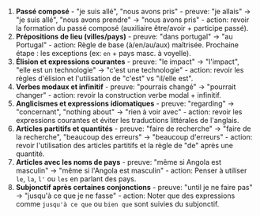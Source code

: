 1. **Passé composé** - "je suis allé", "nous avons pris" - preuve: "je allais" -> "je suis allé", "nous avons prendre" -> "nous avons pris" - action: revoir la formation du passé composé (auxiliaire être/avoir + participe passé).
2. **Prépositions de lieu (villes/pays)** - preuve: "dans portugal" -> "au Portugal" - action: Règle de base (à/en/au/aux) maîtrisée. Prochaine étape : les exceptions (ex: `en` + pays masc. à voyelle).
3. **Élision et expressions courantes** - preuve: "le impact" -> "l'impact", "elle est un technologie" -> "c'est une technologie" - action: revoir les règles d'élision et l'utilisation de "c'est" vs "il/elle est".
4. **Verbes modaux et infinitif** - preuve: "pourrais changé" -> "pourrait changer" - action: revoir la construction verbe modal + infinitif.
5. **Anglicismes et expressions idiomatiques** - preuve: "regarding" -> "concernant", "nothing about" -> "rien à voir avec" - action: revoir les expressions courantes et éviter les traductions littérales de l'anglais.
6. **Articles partitifs et quantités** - preuve: "faire de recherche" -> "faire de la recherche", "beaucoup des erreurs" -> "beaucoup d'erreurs" - action: revoir l'utilisation des articles partitifs et la règle de "de" après une quantité.
7. **Articles avec les noms de pays** - preuve: "même si Angola est masculin" -> "même si l'Angola est masculin" - action: Penser à utiliser `le`, `la`, `l'` ou `les` en parlant des pays.
8. **Subjonctif après certaines conjonctions** - preuve: "until je ne faire pas" -> "jusqu'à ce que je ne fasse" - action: Noter que des expressions comme `jusqu'à ce que` ou `bien que` sont suivies du subjonctif.